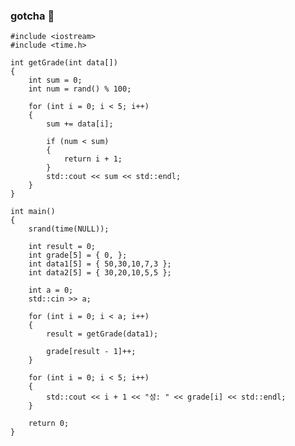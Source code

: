 ### gotcha 👋
```
#include <iostream>
#include <time.h>

int getGrade(int data[])
{
	int sum = 0;
	int num = rand() % 100;

	for (int i = 0; i < 5; i++)
	{
		sum += data[i];

		if (num < sum)
		{
			return i + 1;
		}
		std::cout << sum << std::endl;
	}
}

int main()
{
	srand(time(NULL));

	int result = 0;
	int grade[5] = { 0, };
	int data1[5] = { 50,30,10,7,3 };
	int data2[5] = { 30,20,10,5,5 };

	int a = 0;
	std::cin >> a;

	for (int i = 0; i < a; i++)
	{
		result = getGrade(data1);

		grade[result - 1]++;
	}
	
	for (int i = 0; i < 5; i++)
	{
		std::cout << i + 1 << "성: " << grade[i] << std::endl;
	}

	return 0;
}
```
<!--
**kimseong07/kimseong07** is a ✨ _special_ ✨ repository because its `README.md` (this file) appears on your GitHub profile.

Here are some ideas to get you started:

- 🔭 I’m currently working on ...
- 🌱 I’m currently learning ...
- 👯 I’m looking to collaborate on ...
- 🤔 I’m looking for help with ...
- 💬 Ask me about ...
- 📫 How to reach me: ...
- 😄 Pronouns: ...
- ⚡ Fun fact: ...
-->
